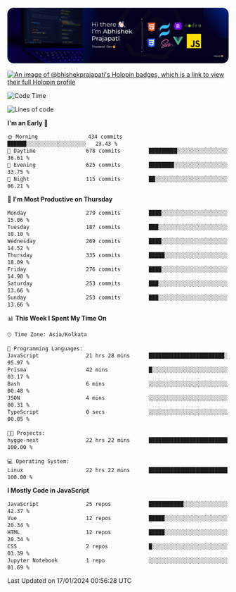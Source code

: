 ![Banner](./Header.png)

[![An image of @bhishekprajapati's Holopin badges, which is a link to view their full Holopin profile](https://holopin.me/bhishekprajapati)](https://holopin.io/@bhishekprajapati)

<!--START_SECTION:waka-->
![Code Time](http://img.shields.io/badge/Code%20Time-353%20hrs%2047%20mins-blue)

![Lines of code](https://img.shields.io/badge/From%20Hello%20World%20I%27ve%20Written-1.6%20million%20lines%20of%20code-blue)

**I'm an Early 🐤** 

```text
🌞 Morning                434 commits         ██████░░░░░░░░░░░░░░░░░░░   23.43 % 
🌆 Daytime                678 commits         █████████░░░░░░░░░░░░░░░░   36.61 % 
🌃 Evening                625 commits         ████████░░░░░░░░░░░░░░░░░   33.75 % 
🌙 Night                  115 commits         ██░░░░░░░░░░░░░░░░░░░░░░░   06.21 % 
```
📅 **I'm Most Productive on Thursday** 

```text
Monday                   279 commits         ████░░░░░░░░░░░░░░░░░░░░░   15.06 % 
Tuesday                  187 commits         ███░░░░░░░░░░░░░░░░░░░░░░   10.10 % 
Wednesday                269 commits         ████░░░░░░░░░░░░░░░░░░░░░   14.52 % 
Thursday                 335 commits         █████░░░░░░░░░░░░░░░░░░░░   18.09 % 
Friday                   276 commits         ████░░░░░░░░░░░░░░░░░░░░░   14.90 % 
Saturday                 253 commits         ███░░░░░░░░░░░░░░░░░░░░░░   13.66 % 
Sunday                   253 commits         ███░░░░░░░░░░░░░░░░░░░░░░   13.66 % 
```


📊 **This Week I Spent My Time On** 

```text
🕑︎ Time Zone: Asia/Kolkata

💬 Programming Languages: 
JavaScript               21 hrs 28 mins      ████████████████████████░   95.97 % 
Prisma                   42 mins             █░░░░░░░░░░░░░░░░░░░░░░░░   03.17 % 
Bash                     6 mins              ░░░░░░░░░░░░░░░░░░░░░░░░░   00.48 % 
JSON                     4 mins              ░░░░░░░░░░░░░░░░░░░░░░░░░   00.31 % 
TypeScript               0 secs              ░░░░░░░░░░░░░░░░░░░░░░░░░   00.05 % 

🐱‍💻 Projects: 
hygge-next               22 hrs 22 mins      █████████████████████████   100.00 % 

💻 Operating System: 
Linux                    22 hrs 22 mins      █████████████████████████   100.00 % 
```

**I Mostly Code in JavaScript** 

```text
JavaScript               25 repos            ███████████░░░░░░░░░░░░░░   42.37 % 
Vue                      12 repos            █████░░░░░░░░░░░░░░░░░░░░   20.34 % 
HTML                     12 repos            █████░░░░░░░░░░░░░░░░░░░░   20.34 % 
CSS                      2 repos             █░░░░░░░░░░░░░░░░░░░░░░░░   03.39 % 
Jupyter Notebook         1 repo              ░░░░░░░░░░░░░░░░░░░░░░░░░   01.69 % 
```




 Last Updated on 17/01/2024 00:56:28 UTC
<!--END_SECTION:waka-->
<!--
**bhishekprajapati/bhishekprajapati** is a ✨ _special_ ✨ repository because its `README.md` (this file) appears on your GitHub profile.

Here are some ideas to get you started:

- 🔭 I’m currently working on ...
- 🌱 I’m currently learning ...
- 👯 I’m looking to collaborate on ...
- 🤔 I’m looking for help with ...
- 💬 Ask me about ...
- 📫 How to reach me: ...
- 😄 Pronouns: ...
- ⚡ Fun fact: ...
-->
